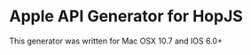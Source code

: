 Apple API Generator for HopJS
===============================

This generator was written for Mac OSX 10.7 and IOS 6.0+
